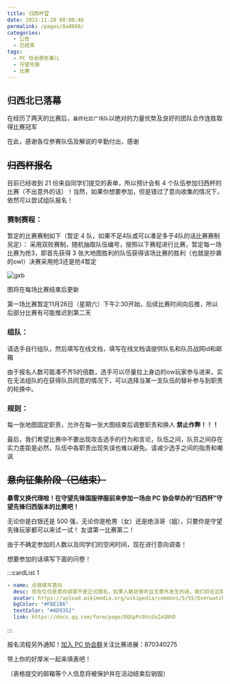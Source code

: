 ```yaml
---
title: 归西杯🏆
date: 2022-11-20 08:00:48
permalink: /pages/8a8868/
categories:
  - 公告
  - 已结束
tags:
  - PC 协会那些事儿
  - 守望先锋
  - 比赛
---
```

## 归西北已落幕

在经历了两天的比赛后，`最终社区广场队`以绝对的力量优势及良好的团队合作连胜取得比赛冠军

在此，感谢各位参赛队伍及解说的辛勤付出，感谢

## ~~归西杯报名~~

目前已经收到 21 份来自同学们提交的表单，所以预计会有 4 个队伍参加归西杯的比赛（不出意外的话）！当然，如果你想要参加，但是错过了意向收集的情况下，依然可以尝试组队报名！

### 赛制赛程：

暂定的比赛赛制如下（暂定 4 队，如果不足4队或可以凑足多于4队的话比赛赛制另定）：
采用双败赛制，随机抽取队伍编号，按照以下赛程进行比赛，暂定每一场比赛为抢3，即首先获得 3 张大地图胜利的队伍获得该场比赛的胜利（也就是抄袭的owl）决赛采用抢3还是抢4暂定

![gxb](https://cdn.staticaly.com/gh/CQNU-PC/pc-img@master/mackenia/归西杯/gxb.1m8bcck99y00.svg)

图将在每场比赛结束后更新

第一场比赛暂定11月26日（星期六）下午2:30开始，后续比赛时间向后推，所以后部分比赛有可能推迟到第二天

### 组队：

请选手自行组队，然后填写在线文档，填写在线文档请提供队名和队员战网id和邮箱

由于报名人数可能凑不齐5的倍数，选手可以尽量拉上身边的ow玩家参与进来，实在无法组队的在获得队员同意的情况下，可以选择当某一支队伍的替补参与到职责的轮换中。

### 规则：

每一张地图固定职责，允许在每一张大图结束后调整职责和换人
**禁止作弊！！！**

最后，我们希望比赛中不要出现攻击选手的行为和言论，队伍之间，队员之间存在实力差距是必然，队伍中各职责出现失误也难以避免。请减少选手之间的指责和嘲讽

## ~~意向征集阶段（已结束）~~

**暴雪又换代理啦！在守望先锋国服停服前来参加一场由 PC 协会举办的“归西杯”守望先锋归西版本的比赛吧！**

无论你是白银还是 500 强，无论你是枪男（女）还是绝活哥（姐），只要你是守望先锋玩家都可以来试一试！
友谊第一比赛第二！

由于不确定参加的人数以及同学们的空闲时间，现在进行意向调查！

想要参加的话填写下面的问卷！

:::cardList 1

```yaml
- name: 点我填写意向
  desc: 现在仅仅是意向调查不是正式报名，如果人数足够并且无意外发生的话，我们将在近期举办比赛！（人数不够那比赛就和守望先锋国服一起归西了）
  avatar: https://upload.wikimedia.org/wikipedia/commons/5/55/Overwatch_circle_logo.svg
  bgColor: "#FBE1B6"
  textColor: "#AD9352"
  link: https://docs.qq.com/form/page/DQUpPc0VuSkZxQ0hD
```

:::

报名流程另外通知！[加入 PC 协会群](https://jq.qq.com/?_wv=1027&k=muINpwxh)关注比赛进展：870340275

带上你的好厚米一起来填表吧！

（表格提交的邮箱等个人信息将被保护并在活动结束后销毁）


